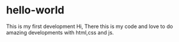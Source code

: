 # hello-world
This is my first development
Hi, There this is my code and love to do amazing developments with html,css and js.
